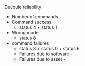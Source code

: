 
DeJoule reliability 
- Number of commands
- Command success 
	- status 4 + status 1
- Wrong mode
	- status 8
- command failures
	- status 3 + status 0 + status 6 
	- Failures due to software - 
	- Failures due to asset - 
<!--stackedit_data:
eyJoaXN0b3J5IjpbNTExOTA0NDQ1LC0yMDY4MTU3NTI3LDQ5Nz
gxODgxMF19
-->